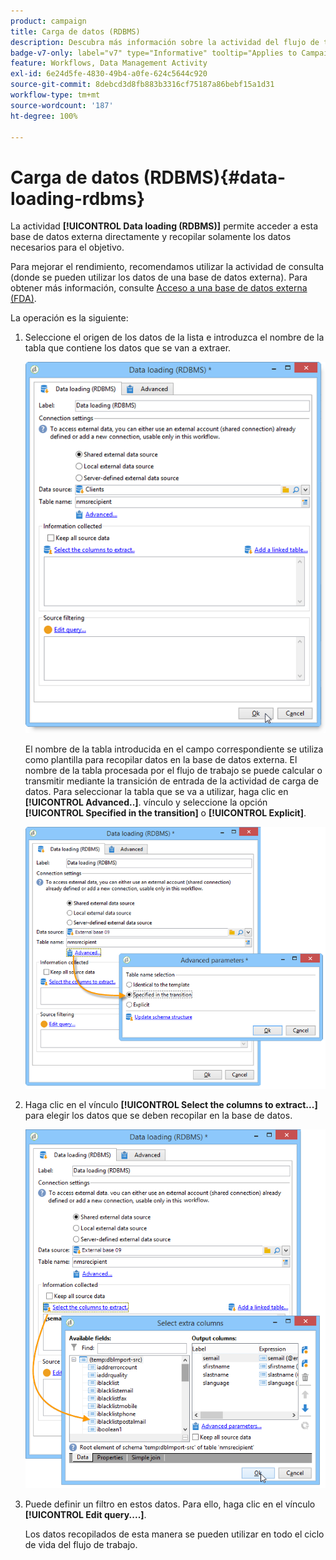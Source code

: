 ```yaml
---
product: campaign
title: Carga de datos (RDBMS)
description: Descubra más información sobre la actividad del flujo de trabajo Carga de datos (RDBMS)
badge-v7-only: label="v7" type="Informative" tooltip="Applies to Campaign Classic v7 only"
feature: Workflows, Data Management Activity
exl-id: 6e24d5fe-4830-49b4-a0fe-624c5644c920
source-git-commit: 8debcd3d8fb883b3316cf75187a86bebf15a1d31
workflow-type: tm+mt
source-wordcount: '187'
ht-degree: 100%

---
```


# Carga de datos (RDBMS){#data-loading-rdbms}



La actividad **[!UICONTROL Data loading (RDBMS)]** permite acceder a esta base de datos externa directamente y recopilar solamente los datos necesarios para el objetivo.

Para mejorar el rendimiento, recomendamos utilizar la actividad de consulta (donde se pueden utilizar los datos de una base de datos externa). Para obtener más información, consulte [Acceso a una base de datos externa (FDA)](accessing-an-external-database--fda-.md).

La operación es la siguiente:

1. Seleccione el origen de los datos de la lista e introduzca el nombre de la tabla que contiene los datos que se van a extraer.

   ![](assets/s_advuser_wf_sgbd_sample_1.png)

   El nombre de la tabla introducida en el campo correspondiente se utiliza como plantilla para recopilar datos en la base de datos externa. El nombre de la tabla procesada por el flujo de trabajo se puede calcular o transmitir mediante la transición de entrada de la actividad de carga de datos. Para seleccionar la tabla que se va a utilizar, haga clic en **[!UICONTROL Advanced..]**. vínculo y seleccione la opción **[!UICONTROL Specified in the transition]** o **[!UICONTROL Explicit]**.

   ![](assets/s_advuser_wf_sgbd_sample_5.png)

1. Haga clic en el vínculo **[!UICONTROL Select the columns to extract...]** para elegir los datos que se deben recopilar en la base de datos.

   ![](assets/s_advuser_wf_sgbd_sample_2.png)

1. Puede definir un filtro en estos datos. Para ello, haga clic en el vínculo **[!UICONTROL Edit query....]**.

   Los datos recopilados de esta manera se pueden utilizar en todo el ciclo de vida del flujo de trabajo.
